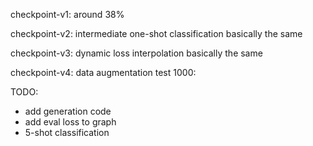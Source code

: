 checkpoint-v1:
around 38%

checkpoint-v2: intermediate one-shot classification
basically the same

checkpoint-v3: dynamic loss interpolation
basically the same

checkpoint-v4: data augmentation
test 1000:

TODO:
- add generation code
- add eval loss to graph
- 5-shot classification
